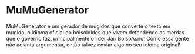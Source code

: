 # MuMuGenerator

<p>MuMuGenerator é um gerador de mugidos que converte o texto em mugido, o idioma oficial do bolsoloides que vivem defendendo as merdas que o governo faz, principalmente o lider Jair BolsoAsno! Como essa gente não adianta argumentar, então talvez enviar algo no seu idioma original!</p>